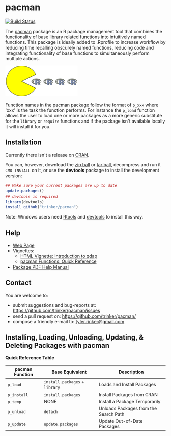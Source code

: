 # pacman

[![Build Status](https://travis-ci.org/trinker/pacman.png?branch=master)](https://travis-ci.org/trinker/pacman)

The [pacman](http://trinker.github.io/pacman_dev/) package is an R package management tool that combines the functionality of base library related functions into intuitively named functions.  This package is ideally added to .Rprofile to increase workflow by reducing time recalling obscurely named functions, reducing code and integrating functionality of base functions to simultaneously perform multiple actions.  

<img src="inst/pacman_logo/r_pacman.png" width="45%">


Function names in the pacman package follow the format of `p_xxx` where 'xxx' is the task the function performs.  For instance the `p_load` function allows the user to load one or more packages as a more generic substitute for the `library` or `require` functions and if the package isn't available locally it will install it for you.

## Installation

Currently there isn't a release on [CRAN](http://cran.r-project.org/).


You can, however, download the [zip ball](https://github.com/trinker/pacman/zipball/master) or [tar ball](https://github.com/trinker/pacman/tarball/master), decompress and run `R CMD INSTALL` on it, or use the **devtools** package to install the development version:

```r
## Make sure your current packages are up to date
update.packages()
## devtools is required
library(devtools)
install_github("trinker/pacman")
```

Note: Windows users need [Rtools](http://www.murdoch-sutherland.com/Rtools/) and [devtools](http://CRAN.R-project.org/package=devtools) to install this way.


## Help

- [Web Page](http://trinker.github.com/pacman/)       
- Vignettes:     
  - [HTML Vignette: Introduction to qdap](http://trinker.github.io/pacman/vignettes/Introduction_to_pacman.html)      
  - [pacman Functions: Quick Reference](http://trinker.github.io/pacman_dev/vignettes/pacman_functions_quick_reference.html) 
- [Package PDF Help Manual](https://dl.dropbox.com/u/61803503/pacman.pdf)      

## Contact

You are welcome to:
* submit suggestions and bug-reports at: <https://github.com/trinker/pacman/issues>
* send a pull request on: <https://github.com/trinker/pacman/>
* compose a friendly e-mail to: <tyler.rinker@gmail.com>

## Installing, Loading, Unloading, Updating, & Deleting Packages with pacman 

**Quick Reference Table** 

| pacman Function | Base Equivalent | Description |
|----------------------|----------------------|----------------|
| `p_load`  |  `install.packages` + `library` | Loads and Install Packages |
| `p_install` |  `install.packages` | Install Packages from CRAN |
| `p_temp` |  NONE | Install a Package Temporarily |
| `p_unload` | `detach` | Unloads Packages from the Search Path |
| `p_update` | `update.packages` | Update Out-of-Date Packages |

